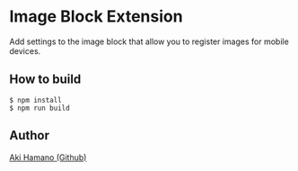 # Image Block Extension

Add settings to the image block that allow you to register images for mobile devices.

## How to build

```
$ npm install
$ npm run build
```

## Author

[Aki Hamano (Github)](https://github.com/t-hamano)
